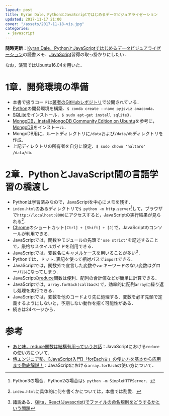```yaml
---
layout: post
title: Kyran Dale，PythonとJavaScriptではじめるデータビジュアライゼーション
updated: 2017-11-17 21:00
cover: "/assets/2017-11-18-vis.jpg"
categories:
 - javascript
---
```


**随時更新**：[Kyran Dale，PythonとJavaScriptではじめるデータビジュアライゼーション](http://amzn.asia/2saLJcb)の読書メモ．[JavaScript](https://developer.mozilla.org/ja/docs/Web/JavaScript)習得の取っ掛かりにしたい．

なお，演習ではUbuntu16.04を用いた．


# 1章．開発環境の準備
* 本書で扱うコードは[著者のGitHubレポジトリ](https://github.com/Kyrand/dataviz-with-python-and-js)で公開されている．
* [Python](https://www.python.org/)の開発環境を構築．`$ conda create --name pyjsviz anaconda`．
* [SQLite](https://www.sqlite.org/)をインストール．`$ sudo apt-get install sqlite3`．
* [MongoDB，Install MongoDB Community Edition on Ubuntu](https://docs.mongodb.com/manual/tutorial/install-mongodb-on-ubuntu/)を参考に，[MongoDB](https://www.mongodb.com/?_ga=2.209021842.1022727536.1511017438-1207852474.1511017438)をインストール．
* MongoDB用に，ルートディレクトリに`/data`および`/data/db`ディレクトリを作成．
* 上記ディレクトリの所有者を自分に設定．`$ sudo chown 'haltaro' /data/db`．

# 2章．PythonとJavaScript間の言語学習の橋渡し

* Pythonは学習済みなので，JavaScriptを中心にメモを残す．
* `index.html`のあるディレクトリで`$ python -m http.server`[^2]して，ブラウザで`http://localhost:8000`にアクセスすると，JavaScriptの実行結果が見られる[^3]．
* [Chrome](https://www.google.co.jp/chrome/browser/desktop/index.html)のショートカット`[Ctrl] + [Shift] + [J]`で，JavaScriptのコンソールが利用できる．
* JavaScriptでは，関数やモジュールの先頭で`'use strict'`を記述することで，厳格なスタイルガイドを利用できる．
* JavaScriptでは，変数名に[キャメルケース](https://ja.wikipedia.org/wiki/%E3%82%AD%E3%83%A3%E3%83%A1%E3%83%AB%E3%82%B1%E3%83%BC%E3%82%B9)を用いることが多い[^1]．
* Pythonでは，ドット`.`表記を使って相対パスで`import`できる．
* JavaScriptでは，関数外で宣言した変数や`var`キーワードのない変数はグローバルになってしまう．
* JavaScriptの[reduce](http://taiju.hatenablog.com/entry/20110331/1301535208)関数は便利．配列の合計値などが簡単に計算できる．
* JavaScriptでは，`array.forEach(callback)`で，効率的に配列`array`に繰り返し処理を実行できる．
* JavaScriptでは，変数を他のコードより先に処理する．変数を必ず先頭で定義するようにしないと，予期しない動作を招く可能性がある．
* 続きは24ページから．

[^1]: 諸説ある．[Qiita，React(Javascript)でファイルの命名規則をどうするかという問題](https://qiita.com/takayukishmz@github/items/f833744f43958a3a9ea9)
[^2]: Python3の場合．Python2の場合は`$ python -m SimpleHTTPServer`．
[^3]: `index.html`に具体的に何を書くかについては，本書では割愛．

# 参考

* [あと味，reduce関数は結構有用っていうお話](http://taiju.hatenablog.com/entry/20110331/1301535208)：JavaScriptにおける`reduce`の使い方について．
* [侍エンジニア塾，【JavaScript入門】「forEach文」の使い方を基本から応用まで徹底解説！](https://www.sejuku.net/blog/20257)：JavaScriptにおける`array.forEach`の使い方について．
